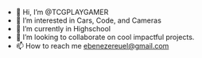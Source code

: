 - 👋 Hi, I’m @TCGPLAYGAMER
- 👀 I’m interested in Cars, Code, and Cameras
- 🌱 I’m currently in Highschool
- 💞️ I’m looking to collaborate on cool impactful projects.
- 📫 How to reach me ebenezereuel@gmail.com

<!---
TCGPLAYGAMER/TCGPLAYGAMER is a ✨ special ✨ repository because its `README.md` (this file) appears on your GitHub profile.
You can click the Preview link to take a look at your changes.
--->
